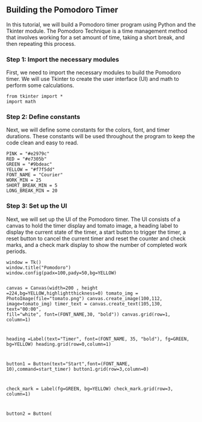 
<h2>Building the Pomodoro Timer</h2>
<p>In this tutorial, we will build a Pomodoro timer program using Python and the Tkinter module. The Pomodoro Technique is a time management method that involves working for a set amount of time, taking a short break, and then repeating this process.</p>
<h3>Step 1: Import the necessary modules</h3>
<p>First, we need to import the necessary modules to build the Pomodoro timer. We will use Tkinter to create the user interface (UI) and math to perform some calculations.</p>
<pre><code>from tkinter import *
import math
</code></pre>
<h3>Step 2: Define constants</h3>
<p>Next, we will define some constants for the colors, font, and timer durations. These constants will be used throughout the program to keep the code clean and easy to read.</p>
<pre><code>PINK = "#e2979c"
RED = "#e7305b"
GREEN = "#9bdeac"
YELLOW = "#f7f5dd"
FONT_NAME = "Courier"
WORK_MIN = 25
SHORT_BREAK_MIN = 5
LONG_BREAK_MIN = 20
</code></pre>
<h3>Step 3: Set up the UI</h3>
<p>Next, we will set up the UI of the Pomodoro timer. The UI consists of a canvas to hold the timer display and tomato image, a heading label to display the current state of the timer, a start button to trigger the timer, a reset button to cancel the current timer and reset the counter and check marks, and a check mark display to show the number of completed work periods.</p>
<pre><code>window = Tk()
window.title("Pomodoro")
window.config(padx=100,pady=50,bg=YELLOW)

canvas = Canvas(width=200 , height =224,bg=YELLOW,highlightthickness=0)
tomato_img = PhotoImage(file="tomato.png")
canvas.create_image(100,112, image=tomato_img)
timer_text = canvas.create_text(105,130, text="00:00", fill="white", font=(FONT_NAME,30, "bold"))
canvas.grid(row=1, column=1)

heading =Label(text="Timer", font=(FONT_NAME, 35, "bold"), fg=GREEN, bg=YELLOW)
heading.grid(row=0,column=1)

button1 = Button(text="Start",font=(FONT_NAME, 10),command=start_timer)
button1.grid(row=3,column=0)

check_mark = Label(fg=GREEN, bg=YELLOW)
check_mark.grid(row=3, column=1)

button2 = Button(
